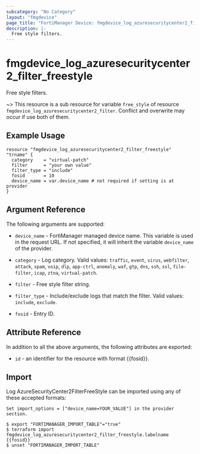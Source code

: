 ```yaml
---
subcategory: "No Category"
layout: "fmgdevice"
page_title: "FortiManager Device: fmgdevice_log_azuresecuritycenter2_filter_freestyle"
description: |-
  Free style filters.
---
```


# fmgdevice_log_azuresecuritycenter2_filter_freestyle
Free style filters.

~> This resource is a sub resource for variable `free_style` of resource `fmgdevice_log_azuresecuritycenter2_filter`. Conflict and overwrite may occur if use both of them.



## Example Usage

```hcl
resource "fmgdevice_log_azuresecuritycenter2_filter_freestyle" "trname" {
  category    = "virtual-patch"
  filter      = "your own value"
  filter_type = "include"
  fosid       = 10
  device_name = var.device_name # not required if setting is at provider
}
```

## Argument Reference


The following arguments are supported:

* `device_name` - FortiManager managed device name. This variable is used in the request URL. If not specified, it will inherit the variable `device_name` of the provider.

* `category` - Log category. Valid values: `traffic`, `event`, `virus`, `webfilter`, `attack`, `spam`, `voip`, `dlp`, `app-ctrl`, `anomaly`, `waf`, `gtp`, `dns`, `ssh`, `ssl`, `file-filter`, `icap`, `ztna`, `virtual-patch`.

* `filter` - Free style filter string.
* `filter_type` - Include/exclude logs that match the filter. Valid values: `include`, `exclude`.

* `fosid` - Entry ID.


## Attribute Reference

In addition to all the above arguments, the following attributes are exported:
* `id` - an identifier for the resource with format {{fosid}}.

## Import

Log AzureSecurityCenter2FilterFreeStyle can be imported using any of these accepted formats:
```
Set import_options = ["device_name=YOUR_VALUE"] in the provider section.

$ export "FORTIMANAGER_IMPORT_TABLE"="true"
$ terraform import fmgdevice_log_azuresecuritycenter2_filter_freestyle.labelname {{fosid}}
$ unset "FORTIMANAGER_IMPORT_TABLE"
```

